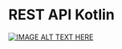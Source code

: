 # REST API Kotlin

[![IMAGE ALT TEXT HERE](https://img.youtube.com/vi/YOUTUBE_VIDEO_ID_HERE/0.jpg)](https://www.youtube.com/watch?v=q-fnFjAv1n0)
